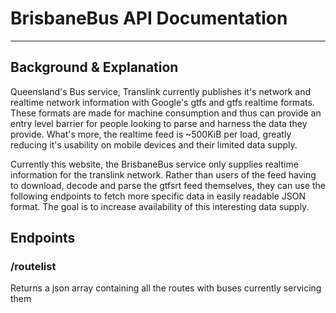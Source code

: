 # BrisbaneBus API Documentation

---
## Background & Explanation

Queensland's Bus service, Translink currently publishes it's network and realtime network information with Google's gtfs and gtfs realtime formats. These formats are made for machine consumption and thus can provide an entry level barrier for people looking to parse and harness the data they provide. What's more, the realtime feed is ~500KiB per load, greatly reducing it's usability on mobile devices and their limited data supply.

Currently this website, the BrisbaneBus service only supplies realtime information for the translink network. Rather than users of the feed having to download, decode and parse the gtfsrt feed themselves, they can use the following endpoints to fetch more specific data in easily readable JSON format. The goal is to increase availability of this interesting data supply.

## Endpoints
### /routelist

Returns a json array containing all the routes with buses currently servicing them
